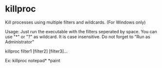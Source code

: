 # killproc
Kill processes using multiple filters and wildcards. (For Windows only)

Usage: Just run the executable with the filters seperated by space. You can use "*" or "?" as wildcard. It is case insensitive. Do not forget to "Run as Administrator"

killproc filter1 [filter2] [filter3]...

Ex: killproc notepad* *paint
